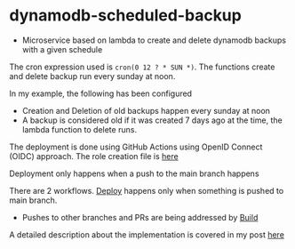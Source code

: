 # dynamodb-scheduled-backup
- Microservice based on lambda to create and delete dynamodb backups with a given schedule

The cron expression used is `cron(0 12 ? * SUN *)`. The functions create and delete backup run every sunday at noon. 

In my example, the following has been configured
- Creation and Deletion of old backups happen every sunday at noon
- A backup is considered old if it was created 7 days ago at the time, the lambda function to delete runs. 

The deployment is done using GitHub Actions using OpenID Connect (OIDC) approach. The role creation file is [here](https://gist.github.com/S-Polimetla/11a38913ab914d1e6b023365b8b22159)

Deployment only happens when a push to the main branch happens

There are 2 workflows. [Deploy](./.github/workflows/deploy.yml) happens only when something is pushed to main branch. 
- Pushes to other branches and PRs are being addressed by [Build](./.github/workflows/build.yml)

A detailed description about the implementation is covered in my post [here](link-here)